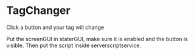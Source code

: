 # TagChanger

Click a button and your tag will change

Put the screenGUI in staterGUI, make sure it is enabled and the button is visible. Then put the script inside serverscriptservice.
